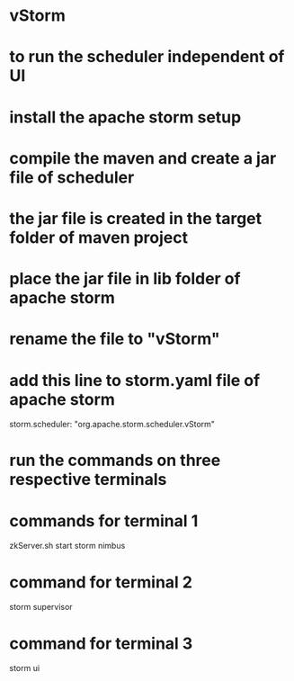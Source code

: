 # vStorm
# to run the scheduler independent of UI
# install the apache storm setup
# compile the maven and create a jar file of scheduler 
# the jar file is created in the target folder of maven project
# place the jar file in lib folder of apache storm 
# rename the file to "vStorm"
# add this line to storm.yaml file of apache storm
storm.scheduler: "org.apache.storm.scheduler.vStorm"
# run the commands on three respective terminals
# commands for terminal 1 
zkServer.sh start
storm nimbus
# command for terminal 2
storm supervisor
# command for terminal 3
storm ui
